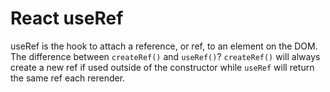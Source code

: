 # React useRef
useRef is the hook to attach a reference, or ref, to an element on the DOM. The difference between `createRef()` and `useRef()`? `createRef()` will always create a new ref if used outside of the constructor while `useRef` will return the same ref each rerender.